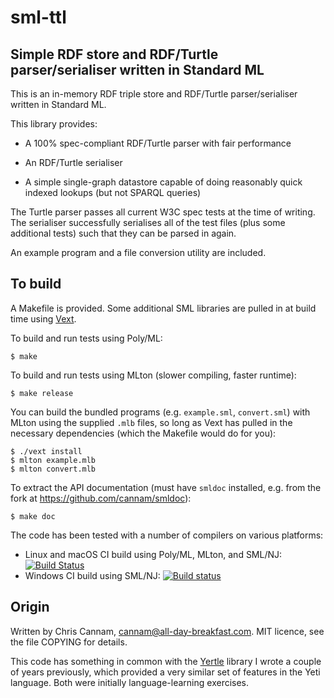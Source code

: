 
sml-ttl
=======

Simple RDF store and RDF/Turtle parser/serialiser written in Standard ML
------------------------------------------------------------------------

This is an in-memory RDF triple store and RDF/Turtle parser/serialiser
written in Standard ML.

This library provides:

 * A 100% spec-compliant RDF/Turtle parser with fair performance

 * An RDF/Turtle serialiser

 * A simple single-graph datastore capable of doing reasonably quick
   indexed lookups (but not SPARQL queries)

The Turtle parser passes all current W3C spec tests at the time of
writing. The serialiser successfully serialises all of the test files
(plus some additional tests) such that they can be parsed in again.

An example program and a file conversion utility are included.


To build
--------

A Makefile is provided. Some additional SML libraries are pulled in at
build time using [Vext](https://github.com/cannam/vext).

To build and run tests using Poly/ML:

    $ make

To build and run tests using MLton (slower compiling, faster runtime):

    $ make release

You can build the bundled programs (e.g. `example.sml`, `convert.sml`)
with MLton using the supplied `.mlb` files, so long as Vext has pulled
in the necessary dependencies (which the Makefile would do for you):

    $ ./vext install
    $ mlton example.mlb
    $ mlton convert.mlb

To extract the API documentation (must have `smldoc` installed,
e.g. from the fork at https://github.com/cannam/smldoc):

    $ make doc

The code has been tested with a number of compilers on various
platforms:

* Linux and macOS CI build using Poly/ML, MLton, and SML/NJ: [![Build Status](https://travis-ci.org/cannam/sml-ttl.svg?branch=master)](https://travis-ci.org/cannam/sml-ttl)
* Windows CI build using SML/NJ: [![Build status](https://ci.appveyor.com/api/projects/status/bgelsc41d3k7i9ks?svg=true)](https://ci.appveyor.com/project/cannam/sml-ttl)


Origin
------

Written by Chris Cannam, cannam@all-day-breakfast.com. MIT licence,
see the file COPYING for details.

This code has something in common with the
[Yertle](https://bitbucket.org/cannam/yertle) library I wrote a couple
of years previously, which provided a very similar set of features in
the Yeti language. Both were initially language-learning exercises.

